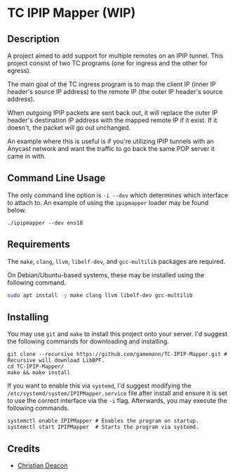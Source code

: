 # TC IPIP Mapper (WIP)
## Description
A project aimed to add support for multiple remotes on an IPIP tunnel. This project consist of two TC programs (one for ingress and the other for egress).

The main goal of the TC ingress program is to map the client IP (inner IP header's source IP address) to the remote IP (the outer IP header's source address).

When outgoing IPIP packets are sent back out, it will replace the outer IP header's destination IP address with the mapped remote IP if it exist. If it doesn't, the packet will go out unchanged.

An example where this is useful is if you're utilizing IPIP tunnels with an Anycast network and want the traffic to go back the same POP server it came in with.

## Command Line Usage
The only command line option is `-i --dev` which determines which interface to attach to. An example of using the `ipipmapper` loader may be found below.

```
./ipipmapper --dev ens18
```

## Requirements
The `make`, `clang`, `llvm`, `libelf-dev`, and `gcc-multilib` packages are required.

On Debian/Ubuntu-based systems, these may be installed using the following command.

```bash
sudo apt install -y make clang llvm libelf-dev gcc-multilib
```

## Installing
You may use `git` and `make` to install this project onto your server. I'd suggest the following commands for downloading and installing.

```
git clone --recursive https://github.com/gamemann/TC-IPIP-Mapper.git # Recursive will download LibBPF.
cd TC-IPIP-Mapper/
make && make install
```

If you want to enable this via `systemd`, I'd suggest modifying the `/etc/systemd/system/IPIPMapper.service` file after install and ensure it is set to use the correct interface via the `-i` flag. Afterwards, you may execute the following commands.

```
systemctl enable IPIPMapper # Enables the program on startup.
systemctl start IPIPMapper  # Starts the program via systemd.
```

## Credits
* [Christian Deacon](https://github.com/gamemann)
